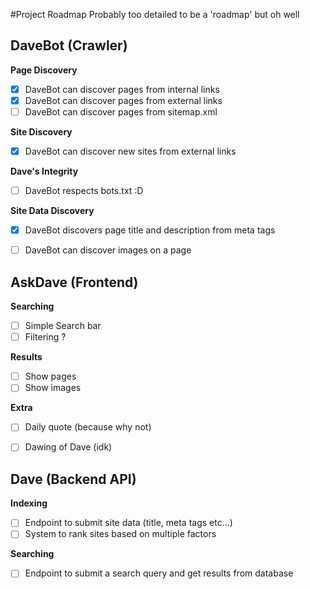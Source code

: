 #Project Roadmap
Probably too detailed to be a 'roadmap' but oh well

## DaveBot (Crawler)
**Page Discovery**
- [x] DaveBot can discover pages from internal links
- [x] DaveBot can discover pages from external links
- [ ] DaveBot can discover pages from sitemap.xml

**Site Discovery**
- [x] DaveBot can discover new sites from external links

**Dave's Integrity**
- [ ] DaveBot respects bots.txt :D

**Site Data Discovery**
- [x] DaveBot discovers page title and description from meta tags
- [ ] DaveBot can discover images on a page


## AskDave (Frontend)
**Searching**
- [ ] Simple Search bar
- [ ] Filtering ?

**Results**
- [ ] Show pages
- [ ] Show images

**Extra**
- [ ] Daily quote (because why not)
- [ ] Dawing of Dave (idk)


## Dave (Backend API)
**Indexing**
- [ ] Endpoint to submit site data (title, meta tags etc...)
- [ ] System to rank sites based on multiple factors

**Searching**
- [ ] Endpoint to submit a search query and get results from database